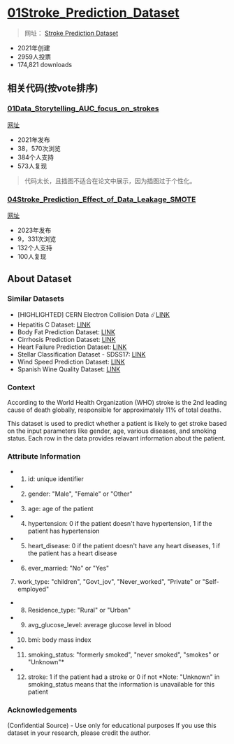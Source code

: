 # [01Stroke_Prediction_Dataset]()

> 网址： [Stroke Prediction Dataset](https://www.kaggle.com/datasets/fedesoriano/stroke-prediction-dataset)

* 2021年创建
* 2959人投票
* 174,821 downloads


## 相关代码(按vote排序)

### [01Data_Storytelling_AUC_focus_on_strokes]()

[网址](https://www.kaggle.com/code/bhuvanchennoju/data-storytelling-auc-focus-on-strokes)

* 2021年发布
* 38，570次浏览
* 384个人支持
* 573人复现

> 代码太长，且插图不适合在论文中展示，因为插图过于个性化。



















### [04Stroke_Prediction_Effect_of_Data_Leakage_SMOTE]()

[网址](https://www.kaggle.com/code/tanmay111999/stroke-prediction-effect-of-data-leakage-smote)

* 2023年发布
* 9，331次浏览
* 132个人支持
* 100人复现


### 







## About Dataset

### Similar Datasets

* [HIGHLIGHTED] CERN Electron Collision Data ☄️[LINK](https://www.kaggle.com/datasets/fedesoriano/cern-electron-collision-data)
* Hepatitis C Dataset: [LINK](https://www.kaggle.com/fedesoriano/hepatitis-c-dataset)
* Body Fat Prediction Dataset: [LINK](https://www.kaggle.com/fedesoriano/body-fat-prediction-dataset)
* Cirrhosis Prediction Dataset: [LINK](https://www.kaggle.com/fedesoriano/cirrhosis-prediction-dataset)
* Heart Failure Prediction Dataset: [LINK](https://www.kaggle.com/fedesoriano/heart-failure-prediction)
* Stellar Classification Dataset - SDSS17: [LINK](https://www.kaggle.com/fedesoriano/stellar-classification-dataset-sdss17)
* Wind Speed Prediction Dataset: [LINK](https://www.kaggle.com/datasets/fedesoriano/wind-speed-prediction-dataset)
* Spanish Wine Quality Dataset: [LINK](https://www.kaggle.com/datasets/fedesoriano/spanish-wine-quality-dataset)

### Context
According to the World Health Organization (WHO) stroke is the 2nd leading cause of death globally, responsible for approximately 11% of total deaths.

This dataset is used to predict whether a patient is likely to get stroke based on the input parameters like gender, age, various diseases, and smoking status. Each row in the data provides relavant information about the patient.

### Attribute Information
* 1) id: unique identifier
* 2) gender: "Male", "Female" or "Other"
* 3) age: age of the patient
* 4) hypertension: 0 if the patient doesn't have hypertension, 1 if the patient has hypertension
* 5) heart_disease: 0 if the patient doesn't have any heart diseases, 1 if the patient has a heart disease
* 6) ever_married: "No" or "Yes"
7) work_type: "children", "Govt_jov", "Never_worked", "Private" or "Self-employed"
* 8) Residence_type: "Rural" or "Urban"
* 9) avg_glucose_level: average glucose level in blood
* 10) bmi: body mass index
* 11) smoking_status: "formerly smoked", "never smoked", "smokes" or "Unknown"*
* 12) stroke: 1 if the patient had a stroke or 0 if not
*Note: "Unknown" in smoking_status means that the information is unavailable for this patient

### Acknowledgements
(Confidential Source) - Use only for educational purposes
If you use this dataset in your research, please credit the author.



















